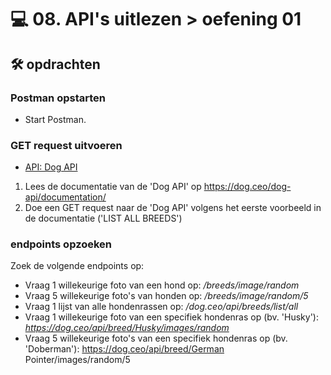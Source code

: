 # 💻 08. API's uitlezen > oefening 01

## 🛠️ opdrachten

### Postman opstarten

- Start Postman.

### GET request uitvoeren

- [API: Dog API](https://dog.ceo/dog-api/)

1.  Lees de documentatie van de 'Dog API' op https://dog.ceo/dog-api/documentation/
2.  Doe een GET request naar de 'Dog API' volgens het eerste voorbeeld in de documentatie ('LIST ALL BREEDS')

### endpoints opzoeken

Zoek de volgende endpoints op:

- Vraag 1 willekeurige foto van een hond op: _/breeds/image/random_
- Vraag 5 willekeurige foto's van honden op: _/breeds/image/random/5_
- Vraag 1 lijst van alle hondenrassen op: _/dog.ceo/api/breeds/list/all_
- Vraag 1 willekeurige foto van een specifiek hondenras op (bv. 'Husky'): *https://dog.ceo/api/breed/Husky/images/random*
- Vraag 5 willekeurige foto's van een specifiek hondenras op (bv. 'Doberman'): https://dog.ceo/api/breed/German Pointer/images/random/5
